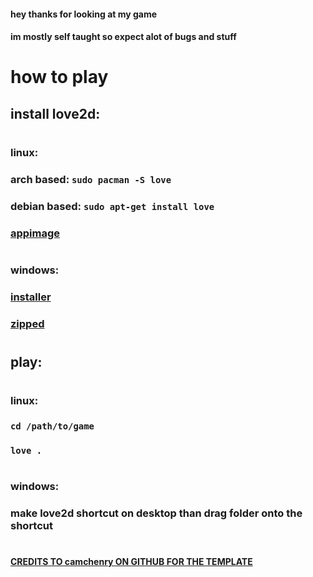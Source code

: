 #### hey thanks for looking at my game
#### im mostly self taught so expect alot of bugs and stuff

# how to play
## install love2d:
#
### linux:
### arch based: `sudo pacman -S love` 
### debian based: `sudo apt-get install love`
### [appimage](https://github.com/love2d/love/releases/download/11.4/love-11.4-x86_64.AppImage)
#
### windows:
### [installer](https://github.com/love2d/love/releases/download/11.4/love-11.4-win64.exe)
### [zipped](https://github.com/love2d/love/releases/download/11.4/love-11.4-win64.zip)
#
## play:
#
### linux:
### `cd /path/to/game`
### `love .`
#
### windows:
### make love2d shortcut on desktop than drag folder onto the shortcut
#
#### [CREDITS TO camchenry ON GITHUB FOR THE TEMPLATE](https://github.com/camchenry/Love2D-Template)